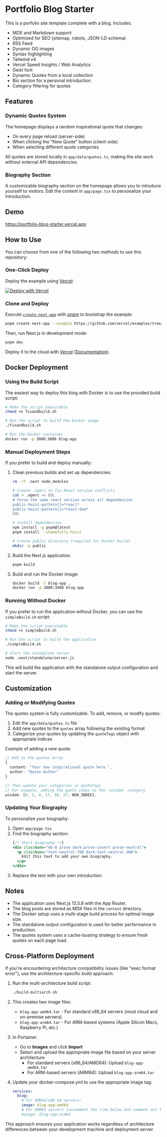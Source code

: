 # Portfolio Blog Starter

This is a porfolio site template complete with a blog. Includes:

- MDX and Markdown support
- Optimized for SEO (sitemap, robots, JSON-LD schema)
- RSS Feed
- Dynamic OG images
- Syntax highlighting
- Tailwind v4
- Vercel Speed Insights / Web Analytics
- Geist font
- Dynamic Quotes from a local collection
- Bio section for a personal introduction
- Category filtering for quotes

## Features

### Dynamic Quotes System

The homepage displays a random inspirational quote that changes:
- On every page reload (server-side)
- When clicking the "New Quote" button (client-side)
- When selecting different quote categories

All quotes are stored locally in `app/data/quotes.ts`, making the site work without external API dependencies.

### Biography Section

A customizable biography section on the homepage allows you to introduce yourself to visitors. Edit the content in `app/page.tsx` to personalize your introduction.

## Demo

https://portfolio-blog-starter.vercel.app

## How to Use

You can choose from one of the following two methods to use this repository:

### One-Click Deploy

Deploy the example using [Vercel](https://vercel.com?utm_source=github&utm_medium=readme&utm_campaign=vercel-examples):

[![Deploy with Vercel](https://vercel.com/button)](https://vercel.com/new/clone?repository-url=https://github.com/vercel/examples/tree/main/solutions/blog&project-name=blog&repository-name=blog)

### Clone and Deploy

Execute [`create-next-app`](https://github.com/vercel/next.js/tree/canary/packages/create-next-app) with [pnpm](https://pnpm.io/installation) to bootstrap the example:

```bash
pnpm create next-app --example https://github.com/vercel/examples/tree/main/solutions/blog blog
```

Then, run Next.js in development mode:

```bash
pnpm dev
```

Deploy it to the cloud with [Vercel](https://vercel.com/templates) ([Documentation](https://nextjs.org/docs/app/building-your-application/deploying)).

## Docker Deployment

### Using the Build Script

The easiest way to deploy this blog with Docker is to use the provided build script:

```bash
# Make the script executable
chmod +x fixandbuild.sh

# Run the script to build the Docker image
./fixandbuild.sh

# Run the Docker container
docker run -p 3000:3000 blog-app
```

### Manual Deployment Steps

If you prefer to build and deploy manually:

1. Clean previous builds and set up dependencies:
   ```bash
   rm -rf .next node_modules
   
   # Create .npmrc to fix React version conflicts
   cat > .npmrc << EOL
   # Force the same react version across all dependencies
   public-hoist-pattern[]=*react*
   public-hoist-pattern[]=*react-dom*
   EOL
   
   # Install dependencies
   npm install -g pnpm@latest
   pnpm install --shamefully-hoist
   
   # Create public directory (required for Docker build)
   mkdir -p public
   ```

2. Build the Next.js application:
   ```bash
   pnpm build
   ```

3. Build and run the Docker image:
   ```bash
   docker build -t blog-app .
   docker run -p 3000:3000 blog-app
   ```

### Running Without Docker

If you prefer to run the application without Docker, you can use the `simpleBuild.sh` script:

```bash
# Make the script executable
chmod +x simpleBuild.sh

# Run the script to build the application
./simpleBuild.sh

# Start the standalone server
node .next/standalone/server.js
```

This will build the application with the standalone output configuration and start the server.

## Customization

### Adding or Modifying Quotes

The quotes system is fully customizable. To add, remove, or modify quotes:

1. Edit the `app/data/quotes.ts` file
2. Add new quotes to the `quotes` array following the existing format
3. Categorize your quotes by updating the `quoteTags` object with appropriate indices

Example of adding a new quote:
```typescript
// Add to the quotes array
{
  content: "Your new inspirational quote here.",
  author: "Quote Author"
}

// Then update your categories in quoteTags
// For example, adding the quote index to the 'wisdom' category
wisdom: [0, 1, 4, 17, 18, 27, NEW_INDEX],
```

### Updating Your Biography

To personalize your biography:

1. Open `app/page.tsx`
2. Find the biography section:
   ```jsx
   {/* Short biography */}
   <div className="mb-8 prose dark:prose-invert prose-neutral">
     <p className="text-neutral-700 dark:text-neutral-300">
       Edit this text to add your own biography.
     </p>
   </div>
   ```
3. Replace the text with your own introduction

## Notes

- The application uses Next.js 13.5.8 with the App Router.
- The blog posts are stored as MDX files in the `content` directory.
- The Docker setup uses a multi-stage build process for optimal image size.
- The standalone output configuration is used for better performance in production.
- The quotes system uses a cache-busting strategy to ensure fresh quotes on each page load.

## Cross-Platform Deployment

If you're encountering architecture compatibility issues (like "exec format error"), use the architecture-specific build approach:

1. Run the multi-architecture build script:
   ```bash
   ./build-multiarch.sh
   ```

2. This creates two image files:
   - `blog-app-amd64.tar` - For standard x86_64 servers (most cloud and on-premise servers)
   - `blog-app-arm64.tar` - For ARM-based systems (Apple Silicon Macs, Raspberry Pi, etc.)

3. In Portainer:
   - Go to **Images** and click **Import**
   - Select and upload the appropriate image file based on your server architecture
     - For standard servers (x86_64/AMD64): Upload `blog-app-amd64.tar`
     - For ARM-based servers (ARM64): Upload `blog-app-arm64.tar`

4. Update your docker-compose.yml to use the appropriate image tag:
   ```yaml
   services:
     blog:
       # For AMD64/x86_64 servers:
       image: blog-app:amd64
       # For ARM64 servers (uncomment the line below and comment out the line above):
       #image: blog-app:arm64
   ```

This approach ensures your application works regardless of architecture differences between your development machine and deployment server.
